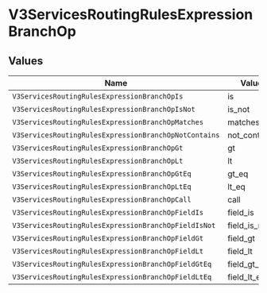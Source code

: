 # V3ServicesRoutingRulesExpressionBranchOp


## Values

| Name                                                  | Value                                                 |
| ----------------------------------------------------- | ----------------------------------------------------- |
| `V3ServicesRoutingRulesExpressionBranchOpIs`          | is                                                    |
| `V3ServicesRoutingRulesExpressionBranchOpIsNot`       | is_not                                                |
| `V3ServicesRoutingRulesExpressionBranchOpMatches`     | matches                                               |
| `V3ServicesRoutingRulesExpressionBranchOpNotContains` | not_contains                                          |
| `V3ServicesRoutingRulesExpressionBranchOpGt`          | gt                                                    |
| `V3ServicesRoutingRulesExpressionBranchOpLt`          | lt                                                    |
| `V3ServicesRoutingRulesExpressionBranchOpGtEq`        | gt_eq                                                 |
| `V3ServicesRoutingRulesExpressionBranchOpLtEq`        | lt_eq                                                 |
| `V3ServicesRoutingRulesExpressionBranchOpCall`        | call                                                  |
| `V3ServicesRoutingRulesExpressionBranchOpFieldIs`     | field_is                                              |
| `V3ServicesRoutingRulesExpressionBranchOpFieldIsNot`  | field_is_not                                          |
| `V3ServicesRoutingRulesExpressionBranchOpFieldGt`     | field_gt                                              |
| `V3ServicesRoutingRulesExpressionBranchOpFieldLt`     | field_lt                                              |
| `V3ServicesRoutingRulesExpressionBranchOpFieldGtEq`   | field_gt_eq                                           |
| `V3ServicesRoutingRulesExpressionBranchOpFieldLtEq`   | field_lt_eq                                           |